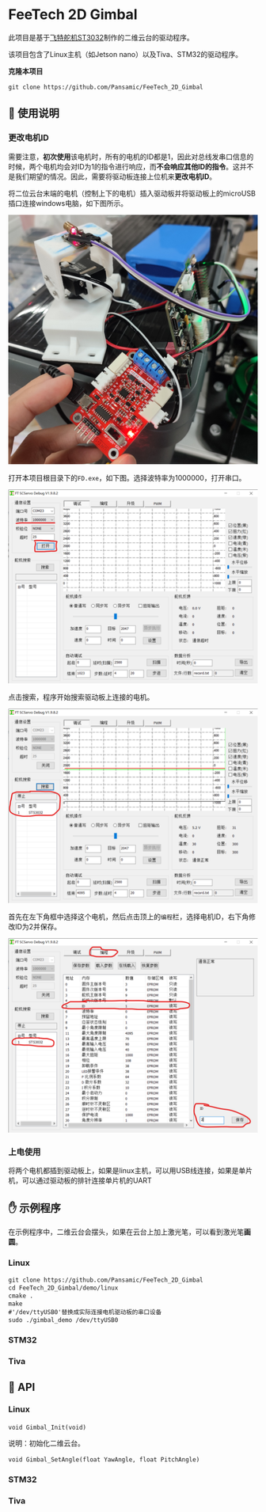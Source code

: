 # FeeTech 2D Gimbal

此项目是基于[飞特舵机ST3032](https://item.taobao.com/item.htm?id=625751317567)制作的二维云台的驱动程序。

该项目包含了Linux主机（如Jetson nano）以及Tiva、STM32的驱动程序。

**克隆本项目**

```
git clone https://github.com/Pansamic/FeeTech_2D_Gimbal
```

## :book: 使用说明

### 更改电机ID

需要注意，**初次使用**该电机时，所有的电机的ID都是1，因此对总线发串口信息的时候，两个电机均会对ID为1的指令进行响应，而**不会响应其他ID的指令**。这并不是我们期望的情况。因此，需要将驱动板连接上位机来**更改电机ID**。

将二位云台末端的电机（控制上下的电机）插入驱动板并将驱动板上的microUSB插口连接windows电脑，如下图所示。

![connection](./figure/00.jpg)

打开本项目根目录下的`FD.exe`，如下图。选择波特率为1000000，打开串口。

![debug_screenshot_1](./figure/01.png)

点击搜索，程序开始搜索驱动板上连接的电机。

![debug_screenshot_2](./figure/02.png)

首先在左下角框中选择这个电机，然后点击顶上的`编程`栏，选择电机ID，右下角修改ID为2并保存。

![debug_screenshot_3](./figure/03.png)


### 上电使用

将两个电机都插到驱动板上，如果是linux主机，可以用USB线连接，如果是单片机，可以通过驱动板的排针连接单片机的UART

## :hand: 示例程序

在示例程序中，二维云台会摆头，如果在云台上加上激光笔，可以看到激光笔**画圆**。

### Linux

```shell
git clone https://github.com/Pansamic/FeeTech_2D_Gimbal
cd FeeTech_2D_Gimbal/demo/linux
cmake .
make
#'/dev/ttyUSB0'替换成实际连接电机驱动板的串口设备
sudo ./gimbal_demo /dev/ttyUSB0 
```

### STM32

### Tiva

## :rocket: API

### Linux

`void Gimbal_Init(void)`

说明：初始化二维云台。

`void Gimbal_SetAngle(float YawAngle, float PitchAngle)`

### STM32

### Tiva